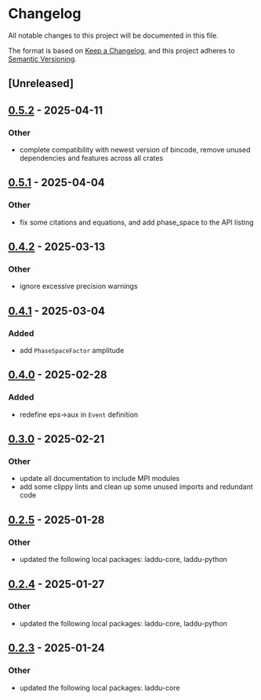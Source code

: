 # Changelog

All notable changes to this project will be documented in this file.

The format is based on [Keep a Changelog](https://keepachangelog.com/en/1.0.0/),
and this project adheres to [Semantic Versioning](https://semver.org/spec/v2.0.0.html).

## [Unreleased]

## [0.5.2](https://github.com/denehoffman/laddu/compare/laddu-amplitudes-v0.5.1...laddu-amplitudes-v0.5.2) - 2025-04-11

### Other

- complete compatibility with newest version of bincode, remove unused dependencies and features across all crates

## [0.5.1](https://github.com/denehoffman/laddu/compare/laddu-amplitudes-v0.5.0...laddu-amplitudes-v0.5.1) - 2025-04-04

### Other

- fix some citations and equations, and add phase_space to the API listing

## [0.4.2](https://github.com/denehoffman/laddu/compare/laddu-amplitudes-v0.4.1...laddu-amplitudes-v0.4.2) - 2025-03-13

### Other

- ignore excessive precision warnings

## [0.4.1](https://github.com/denehoffman/laddu/compare/laddu-amplitudes-v0.4.0...laddu-amplitudes-v0.4.1) - 2025-03-04

### Added

- add `PhaseSpaceFactor` amplitude

## [0.4.0](https://github.com/denehoffman/laddu/compare/laddu-amplitudes-v0.3.0...laddu-amplitudes-v0.3.1) - 2025-02-28

### Added

- redefine eps->aux in `Event` definition

## [0.3.0](https://github.com/denehoffman/laddu/compare/laddu-amplitudes-v0.2.5...laddu-amplitudes-v0.3.0) - 2025-02-21

### Other

- update all documentation to include MPI modules
- add some clippy lints and clean up some unused imports and redundant code

## [0.2.5](https://github.com/denehoffman/laddu/compare/laddu-amplitudes-v0.2.4...laddu-amplitudes-v0.2.5) - 2025-01-28

### Other

- updated the following local packages: laddu-core, laddu-python

## [0.2.4](https://github.com/denehoffman/laddu/compare/laddu-amplitudes-v0.2.3...laddu-amplitudes-v0.2.4) - 2025-01-27

### Other

- updated the following local packages: laddu-core, laddu-python

## [0.2.3](https://github.com/denehoffman/laddu/compare/laddu-amplitudes-v0.2.2...laddu-amplitudes-v0.2.3) - 2025-01-24

### Other

- updated the following local packages: laddu-core
